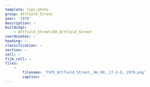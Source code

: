 ```yaml
---
template: fsps_photo
group: Attfield_Street
year: '1978'
description: ~
buildings:
    - Attfield_Street/80_Attfield_Street
coordinates: ~
heading: ~
classification: ~
section: ~
cell: ~
film_roll: ~
files:
    -
        filename: 'FSPS_Attfield_Street,_No_80,_17-2-O,_1978.png'
        caption: ''
---
```

